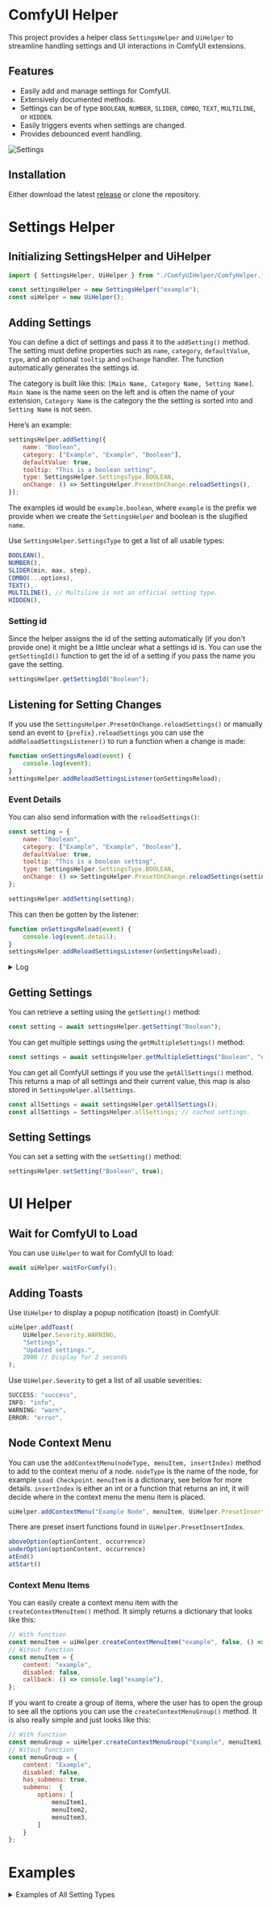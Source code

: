 # ComfyUI Helper

This project provides a helper class `SettingsHelper` and `UiHelper` to streamline handling settings and UI interactions in ComfyUI extensions.

## Features
- Easily add and manage settings for ComfyUI.
- Extensively documented methods.
- Settings can be of type `BOOLEAN`, `NUMBER`, `SLIDER`, `COMBO`, `TEXT`, `MULTILINE`, or `HIDDEN`.
- Easily triggers events when settings are changed.
- Provides debounced event handling.

![Settings](https://i.imgur.com/RqoMTvf.png)

## Installation
Either download the latest [release](https://github.com/sn0w12/ComfyUIHelper/releases/latest) or clone the repository.

# Settings Helper

## Initializing SettingsHelper and UiHelper

```js
import { SettingsHelper, UiHelper } from "./ComfyUIHelper/ComfyHelper.js";

const settingsHelper = new SettingsHelper("example");
const uiHelper = new UiHelper();
```

## Adding Settings

You can define a dict of settings and pass it to the `addSetting()` method. The setting must define properties such as `name`, `category`, `defaultValue`, `type`, and an optional `tooltip` and `onChange` handler. The function automatically generates the settings id.

The category is built like this: `[Main Name, Category Name, Setting Name]`. `Main Name` is the name seen on the left and is often the name of your extension, `Category Name` is the category the the setting is sorted into and `Setting Name` is not seen.

Here’s an example:

```js
settingsHelper.addSetting({
    name: "Boolean",
    category: ["Example", "Example", "Boolean"],
    defaultValue: true,
    tooltip: "This is a boolean setting",
    type: SettingsHelper.SettingsType.BOOLEAN,
    onChange: () => SettingsHelper.PresetOnChange.reloadSettings(),
});
```

The examples id would be `example.boolean`, where `example` is the prefix we provide when we create the `SettingsHelper` and boolean is the slugified `name`.

Use `SettingsHelper.SettingsType` to get a list of all usable types:

```js
BOOLEAN(),
NUMBER(),
SLIDER(min, max, step),
COMBO(...options),
TEXT(),
MULTILINE(), // Multiline is not an official setting type.
HIDDEN(),
```

### Setting id

Since the helper assigns the id of the setting automatically (if you don't provide one) it might be a little unclear what a settings id is. You can use the `getSettingId()` function to get the id of a setting if you pass the name you gave the setting.

```js
settingsHelper.getSettingId("Boolean");
```

## Listening for Setting Changes

If you use the `SettingsHelper.PresetOnChange.reloadSettings()` or manually send an event to `{prefix}.reloadSettings` you can use the `addReloadSettingsListener()` to run a function when a change is made:

```js
function onSettingsReload(event) {
    console.log(event);
}
settingsHelper.addReloadSettingsListener(onSettingsReload);
```

### Event Details

You can also send information with the `reloadSettings()`:

```js
const setting = {
    name: "Boolean",
    category: ["Example", "Example", "Boolean"],
    defaultValue: true,
    tooltip: "This is a boolean setting",
    type: SettingsHelper.SettingsType.BOOLEAN,
    onChange: () => SettingsHelper.PresetOnChange.reloadSettings(setting), // Send this setting in the event
};

settingsHelper.addSetting(setting);
```

This can then be gotten by the listener:

```js
function onSettingsReload(event) {
    console.log(event.detail);
}
settingsHelper.addReloadSettingsListener(onSettingsReload);
```

<details>
  <summary>Log</summary>

```json
{
    "name": "Boolean",
    "category": [
        "Example",
        "Example",
        "Boolean"
    ],
    "defaultValue": true,
    "tooltip": "This is a boolean setting",
    "id": "example.boolean",
    "eventSrc": "individual"
}
```
</details>

## Getting Settings

You can retrieve a setting using the `getSetting()` method:

```js
const setting = await settingsHelper.getSetting("Boolean");
```

You can get multiple settings using the `getMultipleSettings()` method:

```js
const settings = await settingsHelper.getMultipleSettings("Boolean", "example.boolean");
```

You can get all ComfyUI settings if you use the `getAllSettings()` method. This returns a map of all settings and their current value, this map is also stored in `SettingsHelper.allSettings`.

```js
const allSettings = await settingsHelper.getAllSettings();
const allSettings = SettingsHelper.allSettings; // cached settings.
```

## Setting Settings

You can set a setting with the `setSetting()` method:

```js
settingsHelper.setSetting("Boolean", true);
```

# UI Helper

## Wait for ComfyUI to Load

You can use `UiHelper` to wait for ComfyUI to load:

```js
await uiHelper.waitForComfy();
```

## Adding Toasts

Use `UiHelper` to display a popup notification (toast) in ComfyUI:

```js
uiHelper.addToast(
    UiHelper.Severity.WARNING,
    "Settings",
    "Updated settings.",
    2000 // Display for 2 seconds
);
```

Use `UiHelper.Severity` to get a list of all usable severities:

```js
SUCCESS: "success",
INFO: "info",
WARNING: "warn",
ERROR: "error",
```

## Node Context Menu

You can use the `addContextMenu(nodeType, menuItem, insertIndex)` method to add to the context menu of a node. `nodeType` is the name of the node, for example `Load Checkpoint`. `menuItem` is a dictionary, see below for more details. `insertIndex` is either an int or a function that returns an int, it will decide where in the context menu the menu item is placed.

```js
uiHelper.addContextMenu("Example Node", menuItem, UiHelper.PresetInsertIndex.aboveOption("Title"));
```

There are preset insert functions found in `UiHelper.PresetInsertIndex`.

```js
aboveOption(optionContent, occurrence)
underOption(optionContent, occurrence)
atEnd()
atStart()
```

### Context Menu Items

You can easily create a context menu item with the `createContextMenuItem()` method. It simply returns a dictionary that looks like this:

```js
// With function
const menuItem = uiHelper.createContextMenuItem("example", false, () => console.log("example"));
// Witout function
const menuItem = {
    content: "example",
    disabled: false,
    callback: () => console.log("example"),
};
```

If you want to create a group of items, where the user has to open the group to see all the options you can use the `createContextMenuGroup()` method. It is also really simple and just looks like this:

```js
// With function
const menuGroup = uiHelper.createContextMenuGroup("Example", menuItem1, menuItem2, menuItem3)
// Witout function
const menuGroup = {
    content: "Example",
    disabled: false,
    has_submenu: true,
    submenu:  {
        options: [
            menuItem1,
            menuItem2,
            menuItem3,
        ]
    }
};
```

# Examples

<details>
    <summary>Examples of All Setting Types</summary>

```js
const settingsDefinitions = [
    {
        name: "Boolean",
        category: ["Example", "Example", "Boolean"],
        defaultValue: true,
        tooltip: "This is a boolean setting",
        type: SettingsHelper.SettingsType.BOOLEAN,
        onChange: () => SettingsHelper.PresetOnChange.reloadSettings(),
    },
    {
        name: "Number",
        category: ["Example", "Example", "Number"],
        defaultValue: 10,
        tooltip: "This is a number setting",
        type: SettingsHelper.SettingsType.NUMBER,
        onChange: () => SettingsHelper.PresetOnChange.reloadSettings(),
    },
    {
        name: "Combo",
        category: ["Example", "Example", "Combo"],
        defaultValue: "combo1",
        tooltip: "This is a combo setting",
        prefix: "beta",
        type: SettingsHelper.SettingsType.COMBO(
            { text: "Combo 1", value: "combo1" },
            { text: "Combo 2", value: "combo2" },
            { text: "Combo 3", value: "combo3" },
        ),
        onChange: () => SettingsHelper.PresetOnChange.reloadSettings(),
    },
    {
        name: "Text",
        category: ["Example", "Example 2", "Text"],
        defaultValue: "Example",
        tooltip: "This is a text setting",
        type: SettingsHelper.SettingsType.TEXT,
        onChange: () => SettingsHelper.PresetOnChange.reloadSettings(),
    },
    {
        name: "Multiline",
        tooltip: "This is a multiline setting",
        category: ["Example", "Example 2", "Multiline"],
        defaultValue: "Example\nExample\nExample\nExample\nExample\nExample",
        type: SettingsHelper.SettingsType.MULTILINE,
        onChange: () => SettingsHelper.PresetOnChange.reloadSettings(),
    },
    {
        name: "Slider",
        category: ["Example", "Example 2", "Slider"],
        defaultValue: 50,
        tooltip: "This is a slider setting",
        type: SettingsHelper.SettingsType.SLIDER(0, 100, 1),
        onChange: () => SettingsHelper.PresetOnChange.reloadSettings(settingsDefinitions[5]), // Send this setting in the event
    },
]
settingsHelper.addSettings(settingsDefinitions);
```
</details>

